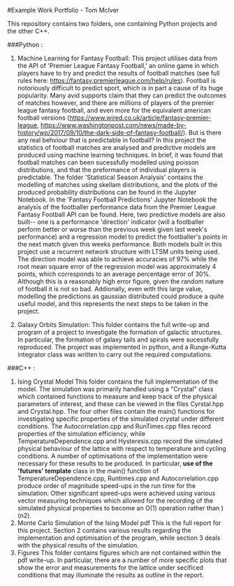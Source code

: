 #Example Work Portfolio - Tom McIver

This repository contains two folders, one containing Python projects and the other C++. 


###Python :

1) Machine Learning for Fantasy Football: 
This project utilises data from the API of 'Premier League Fantasy Football,' an online game in which players have to try and 
predict the results of football matches (see full rules here: https://fantasy.premierleague.com/help/rules). Football is notoriously
difficult to predict sport, which is in part a cause of its huge popularity. Many avid supports claim that they can predict the outcomes
of matches however, and there are millions of players of the premier league fantasy football, and even more for the equivalent 
american football versions (https://www.wired.co.uk/article/fantasy-premier-league, https://www.washingtonpost.com/news/made-by-history/wp/2017/09/10/the-dark-side-of-fantasy-football/). But is there any 
real behviour that is predictable in football? In this project the statistics of football matches are analysed and predictive models 
are produced using machine learning techniques.
   In brief, it was found that football matches can been sucessfully modelled using poisson distributions, and that the preformance 
of individual players is predictable. The folder 'Statistical Season Analysis' contains the modelling of matches using skellam 
distributions, and the plots of the produced probability distributions can be found in the Jupyter Notebook. In the 'Fantasy Football
Predictions' Jupyter Notebook the analysis of the footballer performance data from the Premier League Fantasy Football API can be
found. Here, two predictive models are also built-- one is a performance 'direction' indicator (will a  footballer perform better or worse than
the previous week given last week's performance) and a regression model to predict the footballer's points in the next match given 
this weeks performance.
   Both models built in this project use a recurrent network structure with LTSM units being used. The direction model was able to achieve
accuracies of 97% while the root mean square error of the regression model was approximately 4 points, which corresponds to an 
average percentage error of 30%. Although this is a reasonably high error figure, given the random nature of football it is not so bad. 
Addionally, even with this large value, modelling the predictions as gaussian distributed could produce a quite useful model, and this 
represents the next steps to be taken in the project.


2) Galaxy Orbits Simulation:
This folder contains the full write-up and program of a project to investigate the formation of galactic structures. In particular, the formation
of galaxy tails and spirals were sucessfully reproduced. The project was implemented in python, and a Runge-Kutta integrator class was 
written to carry out the required computations.


###C++ :
1) Ising Crystal Model
This folder contains the full implementation of the model. The simulation was primarily handled using a "Crystal" class which contained 
functions to measure and keep track of the physical parameters of interest, and these can be viewed in the files Cyrstal.hpp and Crystal.hpp.
The four other files contain the main() functions for investigating specific properties of the simulated crystal under different conditions. The 
Autocorrelation.cpp and RunTimes.cpp files record properties of the simulation efficiency, while TemperatureDependence.cpp and 
Hysteresis.cpp record the simulated physical behaviour of the lattice with respect to temperature and cycling conditions.
A number of optimisations of the implementation were necessary for these results to be produced. In particular, **use of the 'futures' template**
class in the main() function of TemperatureDependence.cpp, Runtimes.cpp and Autocorrelation.cpp produce order of magnitude speed-ups in 
the run time for the simulation. Other significant speed-ups were achieved using various vector measuring techniques which allowed for the 
recording of the simulated physical properties to become an O(1) operation rather than )(n2).
2) Monte Carlo Simulation of the Ising Model pdf
This is the full report for this project. Section 2 contains various results regarding the implementation and optimisation of the program, while 
section 3 deals with the physical results of the simulation.
3) Figures
This folder contains figures which are not contained within the pdf write-up. In particular, there are a number of more specific plots that show
the error and measurements for the lattice under secificed conditions that may illuminate the results as outline in the report.
       
